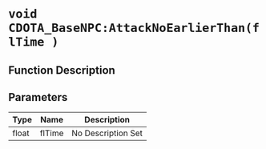 # `void CDOTA_BaseNPC:AttackNoEarlierThan(flTime )`
## Function Description

## Parameters
Type|Name|Description
--|--|--
float|flTime|No Description Set
